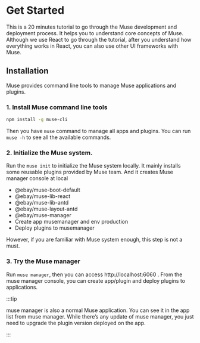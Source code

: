 # Get Started

This is a 20 minutes tutorial to go through the Muse development and deployment process. It helps you to understand core concepts of Muse. Although we use React to go through the tutorial, after you understand how everything works in React, you can also use other UI frameworks with Muse.

## Installation
Muse provides command line tools to manage Muse applications and plugins.

### 1. Install Muse command line tools
```bash
npm install -g muse-cli
```
Then you have `muse` command to manage all apps and plugins. You can run `muse -h` to see all the available commands.

### 2. Initialize the Muse system.
Run the `muse init` to initialize the Muse system locally. It mainly installs some reusable plugins provided by Muse team. And it creates Muse manager console at local
  - @ebay/muse-boot-default
  - @ebay/muse-lib-react
  - @ebay/muse-lib-antd
  - @ebay/muse-layout-antd
  - @ebay/muse-manager
  - Create app musemanager and env production
  - Deploy plugins to musemanager

However, if you are familiar with Muse system enough, this step is not a must.

### 3. Try the Muse manager
Run `muse manager`, then you can access http://localhost:6060 . From the muse manager console, you can create app/plugin and deploy plugins to applications.

:::tip

muse manager is also a normal Muse application. You can see it in the app list from muse manager. While there’s any update of muse manager, you just need to upgrade the plugin version deployed on the app.

:::